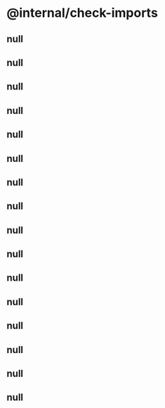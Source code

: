 # @internal/check-imports

## null

## null

## null

## null

## null

## null

## null

## null

## null

## null

## null

## null

## null

## null

## null

## null
